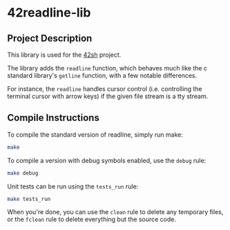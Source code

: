 # 42readline-lib

## Project Description
This library is used for the [42sh](https://github.com/Bard-Gaming/42sh)
project.

The library adds the ``readline`` function, which behaves much like
the c standard library's ``getline`` function, with a few notable differences.

For instance, the ``readline`` handles cursor control (i.e. controlling
the terminal cursor with arrow keys) if the given file stream is a tty stream.


## Compile Instructions
To compile the standard version of readline,
simply run make:

```bash
make
```

To compile a version with debug symbols enabled,
use the ``debug`` rule:

```bash
make debug
```

Unit tests can be run using the ``tests_run`` rule:

```bash
make tests_run
```

When you're done, you can use the ``clean`` rule
to delete any temporary files, or the ``fclean``
rule to delete everything but the source code.
